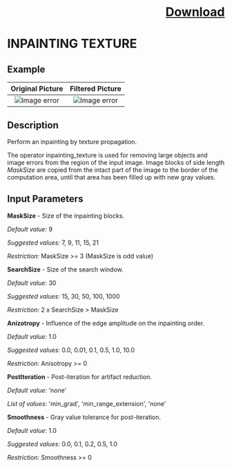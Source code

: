 # <p align="right"><a class="github-button" aria-label="Download ntkme/github-buttons on GitHub" href="https://github.com/Balluff-BVS/halconscripts/raw/master/Filters/Inpainting/inpainting_filters.zip" data-icon="octicon-cloud-download">Download</a></p>


INPAINTING TEXTURE
==========

## Example

Original Picture             | Filtered Picture
:-------------------------:|:-------------------------:
![Image error](https://github.com/Balluff-BVS/halconscripts/blob/master/Filters/Inpainting/InpaintingTexture/original.png?raw=true)  |  ![Image error](https://github.com/Balluff-BVS/halconscripts/blob/master/Filters/Inpainting/InpaintingTexture/inpainting_texture.png?raw=true)

Description
----------

Perform an inpainting by texture propagation.

The operator inpainting_texture is used for removing large objects and image errors from the region of the input image. Image blocks of side length *MaskSize* are copied from the intact part of the image to the border of the computation area, until that area has been filled up with new gray values.

Input Parameters
----------

**MaskSize** - Size of the inpainting blocks.

*Default value:* 9

*Suggested values:*  7, 9, 11, 15, 21

*Restriction:* MaskSize >= 3 (MaskSize is odd value)

**SearchSize** - Size of the search window.

*Default value:* 30

*Suggested values:*  15, 30, 50, 100, 1000

*Restriction:* 2 x SearchSize > MaskSize

**Anizotropy** - Influence of the edge amplitude on the inpainting order.

*Default value:* 1.0

*Suggested values:*  0.0, 0.01, 0.1, 0.5, 1.0, 10.0

*Restriction:* Anisotropy >= 0

**PostIteration** - Post-iteration for artifact reduction.

*Default value:* 'none'

*List of values:*  'min_grad', 'min_range_extension', 'none'

**Smoothness** - Gray value tolerance for post-iteration.

*Default value:* 1.0

*Suggested values:*  0.0, 0.1, 0.2, 0.5, 1.0

*Restriction:* Smoothness >= 0

